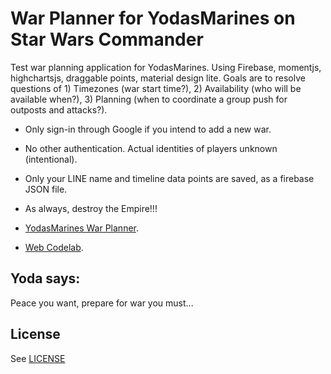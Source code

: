 # War Planner for YodasMarines on Star Wars Commander

Test war planning application for YodasMarines. Using Firebase, momentjs, highchartsjs, draggable points, material design lite. Goals are to resolve questions of 1) Timezones (war start time?), 2) Availability (who will be available when?), 3) Planning (when to coordinate a group push for outposts and attacks?).

 - Only sign-in through Google if you intend to add a new war.
 - No other authentication. Actual identities of players unknown (intentional).
 - Only your LINE name and timeline data points are saved, as a firebase JSON file.
 - As always, destroy the Empire!!!


 - [YodasMarines War Planner](https://friendlychat-530ea.firebaseapp.com/).
 - [Web Codelab](https://codelabs.developers.google.com/codelabs/firebase-web/).
 

## Yoda says:
Peace you want, prepare for war you must...


## License
See [LICENSE](LICENSE)
